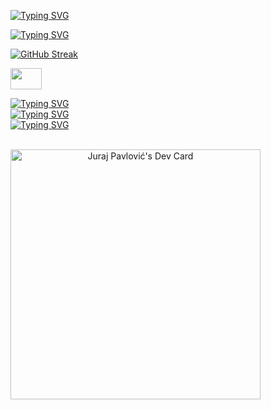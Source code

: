 [![Typing SVG](https://readme-typing-svg.demolab.com?font=Fira+Code&size=22&duration=4000&pause=1000&color=00F78D&background=FFFFFF00&vCenter=true&width=500&lines=Front+End+Developer;5%2B+years+of+experience;React+|+TypeScript+|+Next+|+Node+|+...;Continuously+learning+new+things)](https://git.io/typing-svg)



[![Typing SVG](https://readme-typing-svg.demolab.com?font=Fira+Code&size=16&duration=3000&pause=10000&color=00F78D&background=FFFFFF00&vCenter=true&width=435&lines=GitHub+stats)](https://git.io/typing-svg)

[![GitHub Streak](https://streak-stats.demolab.com/?user=JuraJuki&theme=dark&hide_border=true&background=DD272700&date_format=j%20M%5B%20Y%5D&stroke=00DD84&ring=DD2727&fire=DD7D00&currStreakNum=DD7D00&sideNums=DD7D00&currStreakLabel=00DD84&sideLabels=00DD84&dates=00BE72AF)](https://git.io/streak-stats)

[<img src="https://dev-to-uploads.s3.amazonaws.com/uploads/logos/resized_logo_UQww2soKuUsjaOGNB38o.png" width="50" height="34"></img>](https://dev.to/jurajuki)

[![Typing SVG](https://readme-typing-svg.demolab.com?font=Fira+Code&size=16&duration=5000&pause=10000&color=00F78D&background=FFFFFF00&vCenter=true&width=435&lines=•+React+Hooks+cheat+sheet)](https://dev.to/bornfightcompany/react-hooks-cheat-sheet-3kl9)<br/>
[![Typing SVG](https://readme-typing-svg.demolab.com?font=Fira+Code&size=16&duration=4500&pause=10000&color=00F78D&background=FFFFFF00&vCenter=true&width=435&lines=•+React+Top+10+Libraries)](https://dev.to/bornfightcompany/top-10-react-hook-libraries-4065)<br/>
[![Typing SVG](https://readme-typing-svg.demolab.com?font=Fira+Code&size=16&duration=4000&pause=10000&color=00F78D&background=FFFFFF00&vCenter=true&width=435&lines=•+Bad+ReactJs+practices+to+avoid)](https://dev.to/bornfightcompany/bad-reactjs-practices-to-avoid-a1b)<br/>

<br/>
<a href="https://app.daily.dev/JuraJuki" align="center"><img src="https://api.daily.dev/devcards/e0387c74fded4c0a8ff4836037caeb32.png?r=d11" width="400" alt="Juraj Pavlović's Dev Card"/></a>



<!--
**JuraJuki/JuraJuki** is a ✨ _special_ ✨ repository because its `README.md` (this file) appears on your GitHub profile.

Here are some ideas to get you started:

- 🔭 I’m currently working on ...
- 🌱 I’m currently learning ...
- 👯 I’m looking to collaborate on ...
- 🤔 I’m looking for help with ...
- 💬 Ask me about ...
- 📫 How to reach me: ...
- 😄 Pronouns: ...
- ⚡ Fun fact: ...
-->
